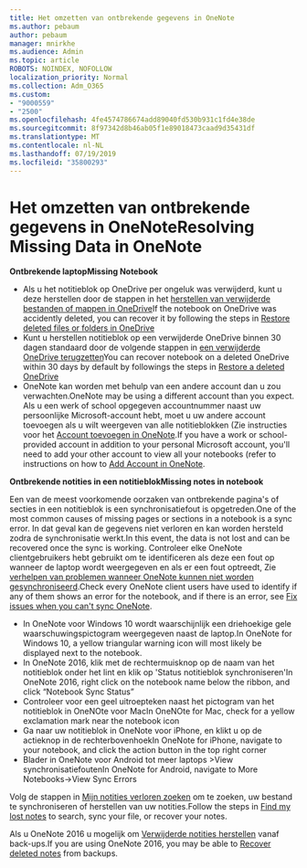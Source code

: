 ```yaml
---
title: Het omzetten van ontbrekende gegevens in OneNote
ms.author: pebaum
author: pebaum
manager: mnirkhe
ms.audience: Admin
ms.topic: article
ROBOTS: NOINDEX, NOFOLLOW
localization_priority: Normal
ms.collection: Adm_O365
ms.custom:
- "9000559"
- "2500"
ms.openlocfilehash: 4fe4574786674add89040fd530b931c1fd4e38de
ms.sourcegitcommit: 8f97342d8b46ab05f1e89018473caad9d35431df
ms.translationtype: MT
ms.contentlocale: nl-NL
ms.lasthandoff: 07/19/2019
ms.locfileid: "35800293"
---
```

# <a name="resolving-missing-data-in-onenote"></a><span data-ttu-id="0db69-102">Het omzetten van ontbrekende gegevens in OneNote</span><span class="sxs-lookup"><span data-stu-id="0db69-102">Resolving Missing Data in OneNote</span></span>

<span data-ttu-id="0db69-103">**Ontbrekende laptop**</span><span class="sxs-lookup"><span data-stu-id="0db69-103">**Missing Notebook**</span></span>

- <span data-ttu-id="0db69-104">Als u het notitieblok op OneDrive per ongeluk was verwijderd, kunt u deze herstellen door de stappen in het [herstellen van verwijderde bestanden of mappen in OneDrive](https://support.office.com/article/949ada80-0026-4db3-a953-c99083e6a84f)</span><span class="sxs-lookup"><span data-stu-id="0db69-104">If the notebook on OneDrive was accidently deleted, you can recover it by following the steps in [Restore deleted files or folders in OneDrive](https://support.office.com/article/949ada80-0026-4db3-a953-c99083e6a84f)</span></span>
- <span data-ttu-id="0db69-105">Kunt u herstellen notitieblok op een verwijderde OneDrive binnen 30 dagen standaard door de volgende stappen in [een verwijderde OneDrive terugzetten](https://docs.microsoft.com/onedrive/restore-deleted-onedrive)</span><span class="sxs-lookup"><span data-stu-id="0db69-105">You can recover notebook on a deleted OneDrive within 30 days by default by followings the steps in [Restore a deleted OneDrive](https://docs.microsoft.com/onedrive/restore-deleted-onedrive)</span></span>
- <span data-ttu-id="0db69-106">OneNote kan worden met behulp van een andere account dan u zou verwachten.</span><span class="sxs-lookup"><span data-stu-id="0db69-106">OneNote may be using a different account than you expect.</span></span> <span data-ttu-id="0db69-107">Als u een werk of school opgegeven accountnummer naast uw persoonlijke Microsoft-account hebt, moet u uw andere account toevoegen als u wilt weergeven van alle notitieblokken (Zie instructies voor het [Account toevoegen in OneNote](https://support.office.com/article/5afff855-54ee-47e4-a773-db048d4ac299).</span><span class="sxs-lookup"><span data-stu-id="0db69-107">If you have a work or school-provided account in addition to your personal Microsoft account, you'll need to add your other account to view all your notebooks (refer to instructions on how to [Add Account in OneNote](https://support.office.com/article/5afff855-54ee-47e4-a773-db048d4ac299).</span></span>

<span data-ttu-id="0db69-108">**Ontbrekende notities in een notitieblok**</span><span class="sxs-lookup"><span data-stu-id="0db69-108">**Missing notes in notebook**</span></span>

<span data-ttu-id="0db69-109">Een van de meest voorkomende oorzaken van ontbrekende pagina's of secties in een notitieblok is een synchronisatiefout is opgetreden.</span><span class="sxs-lookup"><span data-stu-id="0db69-109">One of the most common causes of missing pages or sections in a notebook is a sync error.</span></span> <span data-ttu-id="0db69-110">In dat geval kan de gegevens niet verloren en kan worden hersteld zodra de synchronisatie werkt.</span><span class="sxs-lookup"><span data-stu-id="0db69-110">In this event, the data is not lost and can be recovered once the sync is working.</span></span> <span data-ttu-id="0db69-111">Controleer elke OneNote clientgebruikers hebt gebruikt om te identificeren als deze een fout op wanneer de laptop wordt weergegeven en als er een fout optreedt, Zie [verhelpen van problemen wanneer OneNote kunnen niet worden gesynchroniseerd](https://support.office.com/article/299495ef-66d1-448f-90c1-b785a6968d45).</span><span class="sxs-lookup"><span data-stu-id="0db69-111">Check every OneNote client users have used to identify if any of them shows an error for the notebook, and if there is an error, see [Fix issues when you can't sync OneNote](https://support.office.com/article/299495ef-66d1-448f-90c1-b785a6968d45).</span></span>

- <span data-ttu-id="0db69-112">In OneNote voor Windows 10 wordt waarschijnlijk een driehoekige gele waarschuwingspictogram weergegeven naast de laptop.</span><span class="sxs-lookup"><span data-stu-id="0db69-112">In OneNote for Windows 10, a yellow triangular warning icon will most likely be displayed next to the notebook.</span></span>
- <span data-ttu-id="0db69-113">In OneNote 2016, klik met de rechtermuisknop op de naam van het notitieblok onder het lint en klik op 'Status notitieblok synchroniseren'</span><span class="sxs-lookup"><span data-stu-id="0db69-113">In OneNote 2016, right click on the notebook name below the ribbon, and click “Notebook Sync Status”</span></span>
- <span data-ttu-id="0db69-114">Controleer voor een geel uitroepteken naast het pictogram van het notitieblok in OneNOte voor Mac</span><span class="sxs-lookup"><span data-stu-id="0db69-114">In OneNOte for Mac, check for a yellow exclamation mark near the notebook icon</span></span>
- <span data-ttu-id="0db69-115">Ga naar uw notitieblok in OneNote voor iPhone, en klikt u op de actieknop in de rechterbovenhoek</span><span class="sxs-lookup"><span data-stu-id="0db69-115">In OneNote for iPhone, navigate to your notebook, and click the action button in the top right corner</span></span>
- <span data-ttu-id="0db69-116">Blader in OneNote voor Android tot meer laptops >View synchronisatiefouten</span><span class="sxs-lookup"><span data-stu-id="0db69-116">In OneNote for Android, navigate to More Notebooks->View Sync Errors</span></span>

<span data-ttu-id="0db69-117">Volg de stappen in [Mijn notities verloren zoeken](https://support.office.com/article/32cb2bd7-afe7-44d2-a711-398a88421287) om te zoeken, uw bestand te synchroniseren of herstellen van uw notities.</span><span class="sxs-lookup"><span data-stu-id="0db69-117">Follow the steps in [Find my lost notes](https://support.office.com/article/32cb2bd7-afe7-44d2-a711-398a88421287) to search, sync your file, or recover your notes.</span></span>

<span data-ttu-id="0db69-118">Als u OneNote 2016 u mogelijk om [Verwijderde notities herstellen](https://support.office.com/article/32ed1036-74fd-4c21-bc28-033a486e6b14) vanaf back-ups.</span><span class="sxs-lookup"><span data-stu-id="0db69-118">If you are using OneNote 2016, you may be able to [Recover deleted notes](https://support.office.com/article/32ed1036-74fd-4c21-bc28-033a486e6b14) from backups.</span></span>